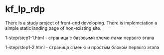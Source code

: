 # kf_lp_rdp
There is a study project of front-end developing. There is implemetation a simple static landing page of non-existing site.

1-step/step1-1.html - страница с базовыми элементами первого этапа

1-step/step1-2.html - страница с меню и простым блоком первого этапа
